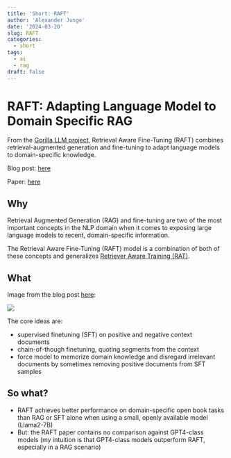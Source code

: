 ```yaml
---
title: 'Short: RAFT'
author: 'Alexander Junge'
date: '2024-03-20'
slug: RAFT
categories:
  - short
tags:
  - ai
  - rag
draft: false
---
```


# RAFT: Adapting Language Model to Domain Specific RAG

From the [Gorilla LLM project](https://gorilla.cs.berkeley.edu), Retrieval Aware Fine-Tuning (RAFT) combines
retrieval-augmented generation and fine-tuning to adapt language models to domain-specific knowledge.

Blog post: [here](https://gorilla.cs.berkeley.edu/blogs/9_raft.html)

Paper: [here](https://github.com/ShishirPatil/gorilla/blob/gh-pages/assets/RAFT.pdf)

## Why

Retrieval Augmented Generation (RAG) and fine-tuning are two of the most important concepts in the NLP domain when it comes to
exposing large language models to recent, domain-specific information.

The Retrieval Aware Fine-Tuning (RAFT) model is a combination of both of these concepts and
generalizes [Retriever Aware Training (RAT)](https://gorilla.cs.berkeley.edu/blogs/3_retriever_aware_training.html).

## What

Image from the blog post [here](https://gorilla.cs.berkeley.edu/blogs/9_raft.html):

![](/posts/2024-03-20/raft.png)

The core ideas are:

- supervised finetuning (SFT) on positive and negative context documents
- chain-of-though finetuning, quoting segments from the context
- force model to memorize domain knowledge and disregard irrelevant documents by sometimes removing positive documents from SFT samples

## So what?

- RAFT achieves better performance on domain-specific open book tasks than RAG or SFT alone when using a small, openly available model (Llama2-7B)
- But: the RAFT paper contains no comparison against GPT4-class models (my intuition is that GPT4-class models outperform RAFT, especially in a RAG scenario)